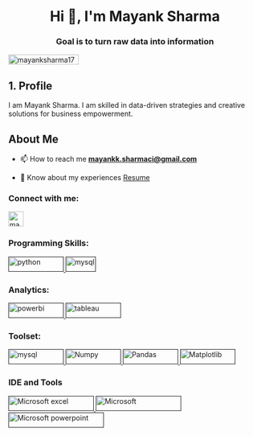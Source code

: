 <h1 align="center">Hi 👋, I'm Mayank Sharma</h1>
<h3 align="center">Goal is to turn raw data into information</h3>


<p align="left">
<a href="https://linkedin.com/in/mayanksharma177" target="blank"><img align="center" src="https://camo.githubusercontent.com/591c02e8ff595d43e0b35b1b29aed639a7154b959cd8f8c854b9e176d885b094/68747470733a2f2f696d672e736869656c64732e696f2f62616467652f4c696e6b6564496e2d3030373742353f7374796c653d666f722d7468652d6261646765266c6f676f3d6c696e6b6564696e266c6f676f436f6c6f723d7768697465" alt="mayanksharma177" height="20" width="140" /></a>
</p>




<h2>1. Profile</h2>
<p>I am Mayank Sharma. I am skilled in data-driven strategies and creative solutions for business empowerment.</p>

<h2>About Me</h2>

- 📫 How to reach me **mayankk.sharmaci@gmail.com**

- 📄 Know about my experiences [Resume](https://drive.google.com/file/d/17x635tTmt4Fp7WPiYIKfzQYngdC09hra/view?usp=drive_link)

<h3 align="left">Connect with me:</h3>
<p align="left">
<a href="https://linkedin.com/in/mayanksharma177" target="blank"><img align="center" src="https://raw.githubusercontent.com/rahuldkjain/github-profile-readme-generator/master/src/images/icons/Social/linked-in-alt.svg" alt="mayanksharma177" height="30" width="30" /></a>
</p>

<h3 align="left">Programming Skills:</h3>
<p align="left"> 

<a href="" target="_blank" rel="noreferrer">
    <img src="https://camo.githubusercontent.com/bb64b34d04a01cfa79658e2704085740d88e209c21905d0f5b55ebc87a83aa3a/68747470733a2f2f696d672e736869656c64732e696f2f62616467652f507974686f6e2d4646443433423f7374796c653d666f722d7468652d6261646765266c6f676f3d707974686f6e266c6f676f436f6c6f723d626c7565" alt="python" width="110" height="30"/>
  </a>


  <a href="" target="_blank" rel="noreferrer">
    <img src="https://camo.githubusercontent.com/89c0c631bae986c489a975ba0e7042d85633bc0f1dd4030c3fa9163db0f9b57b/68747470733a2f2f696d672e736869656c64732e696f2f62616467652f522d3237364443333f7374796c653d666f722d7468652d6261646765266c6f676f3d72266c6f676f436f6c6f723d7768697465" alt="mysql" width="60" height="30"/>
  </a> 


<h3 align="left">Analytics:</h3>
 </a> 
  <a href="" target="_blank" rel="noreferrer">
    <img src="https://camo.githubusercontent.com/5e0632cec7067f42e3137dbabf5a86601c1e2ded8cab8452fb26f98a083c5b95/68747470733a2f2f696d672e736869656c64732e696f2f62616467652f506f77657242492d4632433831313f7374796c653d666f722d7468652d6261646765266c6f676f3d506f7765722532304249266c6f676f436f6c6f723d7768697465" alt="powerbi" width="110" height="30"/>
  </a>

  <a href="" target="_blank" rel="noreferrer">
    <img src="https://camo.githubusercontent.com/83ae0d099431c4a77fc15f7f19c767cf76b0e9cb12f4348a6583c233e2826424/68747470733a2f2f696d672e736869656c64732e696f2f62616467652f5461626c6561752d4539373632373f7374796c653d666f722d7468652d6261646765266c6f676f3d5461626c656175266c6f676f436f6c6f723d7768697465" alt="tableau" width="110" height="30"/>
  </a>

<h3 align="left">Toolset: </h3>
</a> 
  <a href="" target="_blank" rel="noreferrer">
    <img src="https://camo.githubusercontent.com/b26699b50f121ded46e4f9f975eb7f48a9eb43e81582986c4b98766592576c01/68747470733a2f2f696d672e736869656c64732e696f2f62616467652f4d7953514c2d3030354338343f7374796c653d666f722d7468652d6261646765266c6f676f3d6d7973716c266c6f676f436f6c6f723d7768697465" alt="mysql" width="110" height="30"/>

  </a>
  <a href="" target="_blank" rel="noreferrer">
    <img src="https://camo.githubusercontent.com/6eca86d3f9f9e48719c4958f16f78d98197b34f8928976e7b4c241d906f08738/68747470733a2f2f696d672e736869656c64732e696f2f62616467652f4e756d70792d3737374242343f7374796c653d666f722d7468652d6261646765266c6f676f3d6e756d7079266c6f676f436f6c6f723d7768697465" alt="Numpy" width="110" height="30"/>
  </a>

</a>
  <a href="" target="_blank" rel="noreferrer">
    <img src="https://camo.githubusercontent.com/4487725c400789fceb3e540abc5b7cabe5dee39b7e4c91e1e906fccd26416cbd/68747470733a2f2f696d672e736869656c64732e696f2f62616467652f50616e6461732d3243324437323f7374796c653d666f722d7468652d6261646765266c6f676f3d70616e646173266c6f676f436f6c6f723d7768697465" alt="Pandas" width="110" height="30"/>
  </a>

</a>
  <a href="" target="_blank" rel="noreferrer">
    <img src="https://camo.githubusercontent.com/5afd5f007522c7ff5f670666998794d8bf7bf77808c1186a280c6d369a7fb732/68747470733a2f2f696d672e736869656c64732e696f2f62616467652f6d6174706c6f746c69622d3337374542383f7374796c653d666f722d7468652d6261646765266c6f676f3d6d6174706c6f746c6962266c6f676f436f6c6f723d7768697465" alt="Matplotlib" width="110" height="30"/>
  </a>


<h3 align="left">IDE and Tools </h3>
</a> 
  <a href="" target="_blank" rel="noreferrer">
    <img src="https://camo.githubusercontent.com/3accba4a9c3c86c5cd18300b2fc80c4890666662e6ea18361d16d9974a6d8590/68747470733a2f2f696d672e736869656c64732e696f2f62616467652f4d6963726f736f66745f457863656c2d3231373334363f7374796c653d666f722d7468652d6261646765266c6f676f3d6d6963726f736f66742d657863656c266c6f676f436f6c6f723d7768697465" alt="Microsoft excel" width="170" height="30"/>

  </a>
  <a href="" target="_blank" rel="noreferrer">
    <img src="https://camo.githubusercontent.com/9a3e916d670f4f918eff503533f8047c239ad0a5bdab834cd2e049e47ef46d37/68747470733a2f2f696d672e736869656c64732e696f2f62616467652f4d6963726f736f66745f576f72642d3242353739413f7374796c653d666f722d7468652d6261646765266c6f676f3d6d6963726f736f66742d776f7264266c6f676f436f6c6f723d7768697465" alt="Microsoft" width="170" height="30"/>
  </a>

</a>
  <a href="" target="_blank" rel="noreferrer">
    <img src="https://camo.githubusercontent.com/a0089bc3cb81a201fafb501952309feba97e5062e0bda984b24d5906670bba12/68747470733a2f2f696d672e736869656c64732e696f2f62616467652f4d6963726f736f66745f506f776572506f696e742d4237343732413f7374796c653d666f722d7468652d6261646765266c6f676f3d6d6963726f736f66742d706f776572706f696e74266c6f676f436f6c6f723d7768697465" alt="Microsoft powerpoint" width="190" height="30"/>
  </a>


</p>
